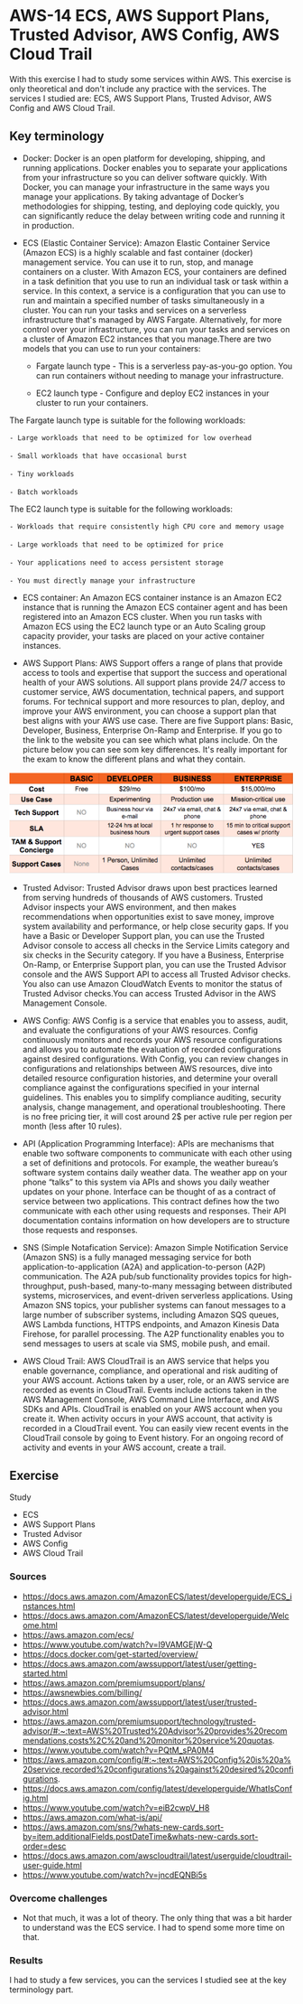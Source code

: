 # AWS-14 ECS, AWS Support Plans, Trusted Advisor, AWS Config, AWS Cloud Trail
With this exercise I had to study some services within AWS. This exercise is only theoretical and don't include any practice with the services. The services I studied are: ECS, AWS Support Plans, Trusted Advisor, AWS Config and AWS Cloud Trail.

## Key terminology
- Docker: Docker is an open platform for developing, shipping, and running applications. Docker enables you to separate your applications from your infrastructure so you can deliver software quickly. With Docker, you can manage your infrastructure in the same ways you manage your applications. By taking advantage of Docker’s methodologies for shipping, testing, and deploying code quickly, you can significantly reduce the delay between writing code and running it in production. 

- ECS (Elastic Container Service): Amazon Elastic Container Service (Amazon ECS) is a highly scalable and fast container (docker) management service. You can use it to run, stop, and manage containers on a cluster. With Amazon ECS, your containers are defined in a task definition that you use to run an individual task or task within a service. In this context, a service is a configuration that you can use to run and maintain a specified number of tasks simultaneously in a cluster. You can run your tasks and services on a serverless infrastructure that's managed by AWS Fargate. Alternatively, for more control over your infrastructure, you can run your tasks and services on a cluster of Amazon EC2 instances that you manage.There are two models that you can use to run your containers:

    - Fargate launch type - This is a serverless pay-as-you-go option. You can run containers without needing to manage your infrastructure.

    - EC2 launch type - Configure and deploy EC2 instances in your cluster to run your containers.

The Fargate launch type is suitable for the following workloads:

    - Large workloads that need to be optimized for low overhead

    - Small workloads that have occasional burst

    - Tiny workloads

    - Batch workloads

The EC2 launch type is suitable for the following workloads:

    - Workloads that require consistently high CPU core and memory usage

    - Large workloads that need to be optimized for price

    - Your applications need to access persistent storage

    - You must directly manage your infrastructure

- ECS container: An Amazon ECS container instance is an Amazon EC2 instance that is running the Amazon ECS container agent and has been registered into an Amazon ECS cluster. When you run tasks with Amazon ECS using the EC2 launch type or an Auto Scaling group capacity provider, your tasks are placed on your active container instances. 

- AWS Support Plans: AWS Support offers a range of plans that provide access to tools and expertise that support the success and operational health of your AWS solutions. All support plans provide 24/7 access to customer service, AWS documentation, technical papers, and support forums. For technical support and more resources to plan, deploy, and improve your AWS environment, you can choose a support plan that best aligns with your AWS use case. There are five Support plans: Basic, Developer, Business, Enterprise On-Ramp and Enterprise. If you go to the link to the website you can see which what plans include. On the picture below you can see som key differences. It's really important for the exam to know the different plans and what they contain.   

![AWS-14](../00_includes/AWS14-1.png)

- Trusted Advisor: Trusted Advisor draws upon best practices learned from serving hundreds of thousands of AWS customers. Trusted Advisor inspects your AWS environment, and then makes recommendations when opportunities exist to save money, improve system availability and performance, or help close security gaps. If you have a Basic or Developer Support plan, you can use the Trusted Advisor console to access all checks in the Service Limits category and six checks in the Security category. If you have a Business, Enterprise On-Ramp, or Enterprise Support plan, you can use the Trusted Advisor console and the AWS Support API to access all Trusted Advisor checks. You also can use Amazon CloudWatch Events to monitor the status of Trusted Advisor checks.You can access Trusted Advisor in the AWS Management Console. 

- AWS Config: AWS Config is a service that enables you to assess, audit, and evaluate the configurations of your AWS resources. Config continuously monitors and records your AWS resource configurations and allows you to automate the evaluation of recorded configurations against desired configurations. With Config, you can review changes in configurations and relationships between AWS resources, dive into detailed resource configuration histories, and determine your overall compliance against the configurations specified in your internal guidelines. This enables you to simplify compliance auditing, security analysis, change management, and operational troubleshooting. There is no free pricing tier, it will cost around 2$ per active rule per region per month (less after 10 rules).

- API (Application Programming Interface): APIs are mechanisms that enable two software components to communicate with each other using a set of definitions and protocols. For example, the weather bureau’s software system contains daily weather data. The weather app on your phone “talks” to this system via APIs and shows you daily weather updates on your phone. Interface can be thought of as a contract of service between two applications. This contract defines how the two communicate with each other using requests and responses. Their API documentation contains information on how developers are to structure those requests and responses.

- SNS (Simple Notafication Service): Amazon Simple Notification Service (Amazon SNS) is a fully managed messaging service for both application-to-application (A2A) and application-to-person (A2P) communication. The A2A pub/sub functionality provides topics for high-throughput, push-based, many-to-many messaging between distributed systems, microservices, and event-driven serverless applications. Using Amazon SNS topics, your publisher systems can fanout messages to a large number of subscriber systems, including Amazon SQS queues, AWS Lambda functions, HTTPS endpoints, and Amazon Kinesis Data Firehose, for parallel processing. The A2P functionality enables you to send messages to users at scale via SMS, mobile push, and email. 

- AWS Cloud Trail: AWS CloudTrail is an AWS service that helps you enable governance, compliance, and operational and risk auditing of your AWS account. Actions taken by a user, role, or an AWS service are recorded as events in CloudTrail. Events include actions taken in the AWS Management Console, AWS Command Line Interface, and AWS SDKs and APIs. CloudTrail is enabled on your AWS account when you create it. When activity occurs in your AWS account, that activity is recorded in a CloudTrail event. You can easily view recent events in the CloudTrail console by going to Event history. For an ongoing record of activity and events in your AWS account, create a trail. 

## Exercise
Study

- ECS
- AWS Support Plans
- Trusted Advisor
- AWS Config
- AWS Cloud Trail

### Sources
- https://docs.aws.amazon.com/AmazonECS/latest/developerguide/ECS_instances.html
- https://docs.aws.amazon.com/AmazonECS/latest/developerguide/Welcome.html 
- https://aws.amazon.com/ecs/
- https://www.youtube.com/watch?v=I9VAMGEjW-Q
- https://docs.docker.com/get-started/overview/
- https://docs.aws.amazon.com/awssupport/latest/user/getting-started.html
- https://aws.amazon.com/premiumsupport/plans/
- https://awsnewbies.com/billing/
- https://docs.aws.amazon.com/awssupport/latest/user/trusted-advisor.html
- https://aws.amazon.com/premiumsupport/technology/trusted-advisor/#:~:text=AWS%20Trusted%20Advisor%20provides%20recommendations,costs%2C%20and%20monitor%20service%20quotas.
- https://www.youtube.com/watch?v=PQtM_sPA0M4
- https://aws.amazon.com/config/#:~:text=AWS%20Config%20is%20a%20service,recorded%20configurations%20against%20desired%20configurations.
- https://docs.aws.amazon.com/config/latest/developerguide/WhatIsConfig.html
- https://www.youtube.com/watch?v=eiB2cwpV_H8
- https://aws.amazon.com/what-is/api/
- https://aws.amazon.com/sns/?whats-new-cards.sort-by=item.additionalFields.postDateTime&whats-new-cards.sort-order=desc 
- https://docs.aws.amazon.com/awscloudtrail/latest/userguide/cloudtrail-user-guide.html
- https://www.youtube.com/watch?v=jncdEQNBi5s 

### Overcome challenges
- Not that much, it was a lot of theory. The only thing that was a bit harder to understand was the ECS service. I had to spend some more time on that. 

### Results
I had to study a few services, you can the services I studied see at the key terminology part. 


















    



